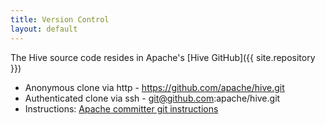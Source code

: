 ```yaml
---
title: Version Control
layout: default
---
```


<!---
  Licensed to the Apache Software Foundation (ASF) under one
  or more contributor license agreements.  See the NOTICE file
  distributed with this work for additional information
  regarding copyright ownership.  The ASF licenses this file
  to you under the Apache License, Version 2.0 (the
  "License"); you may not use this file except in compliance
  with the License.  You may obtain a copy of the License at

  http://www.apache.org/licenses/LICENSE-2.0

  Unless required by applicable law or agreed to in writing,
  software distributed under the License is distributed on an
  "AS IS" BASIS, WITHOUT WARRANTIES OR CONDITIONS OF ANY
  KIND, either express or implied.  See the License for the
  specific language governing permissions and limitations
  under the License. -->

The Hive source code resides in Apache's [Hive GitHub]({{ site.repository }})

* Anonymous clone via http - <https://github.com/apache/hive.git>
* Authenticated clone via ssh - git@github.com:apache/hive.git
* Instructions: [Apache committer git instructions](https://git.apache.org/)
